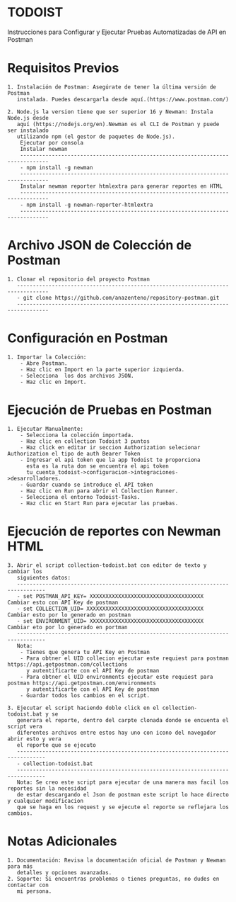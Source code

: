 # TODOIST
Instrucciones para Configurar y Ejecutar Pruebas Automatizadas de API en Postman

# Requisitos Previos
  	1. Instalación de Postman: Asegúrate de tener la última versión de Postman 
  	   instalada. Puedes descargarla desde aquí.(https://www.postman.com/)

	2. Node.js la version tiene que ser superior 16 y Newman: Instala Node.js desde 
	   aquí (https://nodejs.org/en).Newman es el CLI de Postman y puede ser instalado
	   utilizando npm (el gestor de paquetes de Node.js).
		Ejecutar por consola 
		Instalar newman
		-------------------------------------------------------------------------------
		- npm install -g newman
		-------------------------------------------------------------------------------
		Instalar newman reporter htmlextra para generar reportes en HTML
		-------------------------------------------------------------------------------
		- npm install -g newman-reporter-htmlextra
		-------------------------------------------------------------------------------

# Archivo JSON de Colección de Postman
	1. Clonar el repositorio del proyecto Postman
	   --------------------------------------------------------------------------------
	   - git clone https://github.com/anazenteno/repository-postman.git
	   --------------------------------------------------------------------------------

# Configuración en Postman
	1. Importar la Colección:
		- Abre Postman.
		- Haz clic en Import en la parte superior izquierda.
		- Selecciona  los dos archivos JSON.
		- Haz clic en Import.

# Ejecución de Pruebas en Postman	
	1. Ejecutar Manualmente:
		- Selecciona la colección importada.
		- Haz clic en collection Todoist 3 puntos
		- Haz click en editar ir seccion Authorization selecionar Authorization el tipo de auth Bearer Token 
		- Ingresar el api token que la app Todoist te proporciona
		  esta es la ruta don se encuentra el api token 
		  tu_cuenta_todoist->configuracion->integraciones->desarrolladores.
		- Guardar cuando se introduce el API token
		- Haz clic en Run para abrir el Collection Runner.
		- Selecciona el entorno Todoist-Tasks.
		- Haz clic en Start Run para ejecutar las pruebas.


# Ejecución de reportes con Newman HTML
	3. Abrir el script collection-todoist.bat con editor de texto y cambiar los 
	   siguientes datos: 
	   -------------------------------------------------------------------------------
	   - set POSTMAN_API_KEY= XXXXXXXXXXXXXXXXXXXXXXXXXXXXXXXXXXXX  Cambiar esto con API Key de postman
	   - set COLLECTION_UID= XXXXXXXXXXXXXXXXXXXXXXXXXXXXXXXXXXXXX  Cambiar esto por lo generado en postman
	   - set ENVIRONMENT_UID= XXXXXXXXXXXXXXXXXXXXXXXXXXXXXXXXXXXX  Cambiar eto por lo generado en portman
	   -------------------------------------------------------------------------------
	   Nota:
	    - Tienes que genera tu API Key en Postman
	    - Para obtner el UID collecion ejecutar este requiest para postman https://api.getpostman.com/collections
	      y autentificarte con el API Key de postman
	    - Para obtner el UID environments ejecutar este requiest para postman https://api.getpostman.com/environments
	      y autentificarte con el API Key de postman 
	    - Guardar todos los cambios en el script.
	
	3. Ejecutar el script haciendo doble click en el collection-todoist.bat y se
	   generara el reporte, dentro del carpte clonada donde se encuenta el script vera 
	   diferentes archivos entre estos hay uno con icono del navegador abrir esto y vera
	   el reporte que se ejecuto
	   -------------------------------------------------------------------------------
	   - collection-todoist.bat
	   -------------------------------------------------------------------------------
	   Nota: Se creo este script para ejecutar de una manera mas facil los reportes sin la necesidad
	   de estar descargando el Json de postman este script lo hace directo y cualquier modificacion 
	   que se haga en los request y se ejecute el reporte se reflejara los cambios. 

# Notas Adicionales
	1. Documentación: Revisa la documentación oficial de Postman y Newman para más 
	   detalles y opciones avanzadas.
	2. Soporte: Si encuentras problemas o tienes preguntas, no dudes en contactar con 
	   mi persona.